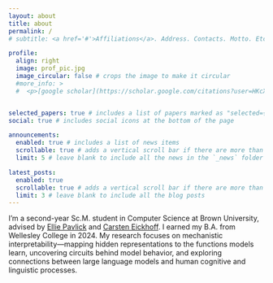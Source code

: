 ```yaml
---
layout: about
title: about
permalink: /
# subtitle: <a href='#'>Affiliations</a>. Address. Contacts. Motto. Etc.

profile:
  align: right
  image: prof_pic.jpg
  image_circular: false # crops the image to make it circular
  #more_info: >
  #  <p>[google scholar](https://scholar.google.com/citations?user=HKcXxKMAAAAJ&hl=en) | [X](https://x.com/jenniferlumeng)</p>


selected_papers: true # includes a list of papers marked as "selected={true}"
social: true # includes social icons at the bottom of the page

announcements:
  enabled: true # includes a list of news items
  scrollable: true # adds a vertical scroll bar if there are more than 3 news items
  limit: 5 # leave blank to include all the news in the `_news` folder

latest_posts:
  enabled: true
  scrollable: true # adds a vertical scroll bar if there are more than 3 new posts items
  limit: 3 # leave blank to include all the blog posts
---
```

I’m a second-year Sc.M. student in Computer Science at Brown University, advised by [Ellie Pavlick](https://cs.brown.edu/people/epavlick/) and [Carsten Eickhoff](https://health-nlp.com/). I earned my B.A. from Wellesley College in 2024. My research focuses on mechanistic interpretability—mapping hidden representations to the functions models learn, uncovering circuits behind model behavior, and exploring connections between large language models and human cognitive and linguistic processes.
